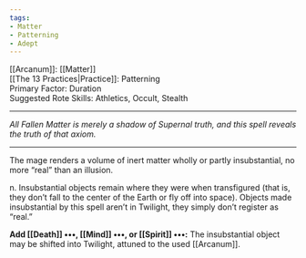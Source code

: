 ```yaml
---
tags:
- Matter
- Patterning
- Adept
---
```


[[Arcanum]]: [[Matter]]\
[[The 13 Practices|Practice]]: Patterning\
Primary Factor: Duration\
Suggested Rote Skills: Athletics, Occult, Stealth

---

_All Fallen Matter is merely a shadow of Supernal truth, and this spell reveals the truth of that axiom._

---

The mage renders a volume of inert matter wholly or partly insubstantial, no more “real” than an illusion.

n. Insubstantial objects remain where they were when transfigured (that is, they don’t fall to the center of the Earth or fly off into space). Objects made insubstantial by this spell aren’t in Twilight, they simply don’t register as “real.”

**Add [[Death]] •••, [[Mind]] •••, or [[Spirit]] •••:** The insubstantial object may be shifted into Twilight, attuned to the used [[Arcanum]].